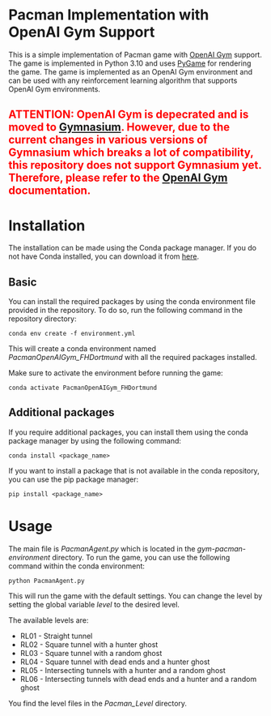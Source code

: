 # Pacman Implementation with OpenAI Gym Support
This is a simple implementation of Pacman game with [OpenAI Gym](https://www.gymlibrary.dev) support. The game is implemented in Python 3.10 and uses [PyGame](https://www.pygame.org/news) for rendering the game. The game is implemented as an OpenAI Gym environment and can be used with any reinforcement learning algorithm that supports OpenAI Gym environments.

## <span style="color:red">ATTENTION: OpenAI Gym is depecrated and is moved to [Gymnasium](https://gymnasium.farama.org). However, due to the current changes in various versions of Gymnasium which breaks a lot of compatibility, this repository does not support Gymnasium yet. Therefore, please refer to the [OpenAI Gym](https://www.gymlibrary.dev) documentation.</span>

# Installation
The installation can be made using the Conda package manager. If you do not have Conda installed, you can download it from [here](https://docs.conda.io/en/latest/miniconda.html).
## Basic

You can install the required packages by using the conda environment file provided in the repository. To do so, run the following command in the repository directory:

``` conda env create -f environment.yml ```

This will create a conda environment named *PacmanOpenAIGym_FHDortmund* with all the required packages installed.

Make sure to activate the environment before running the game:

``` conda activate PacmanOpenAIGym_FHDortmund ```

## Additional packages
If you require additional packages, you can install them using the conda package manager by using the following command:

``` conda install <package_name> ```

If you want to install a package that is not available in the conda repository, you can use the pip package manager:

``` pip install <package_name> ```

# Usage
The main file is *PacmanAgent.py* which is located in the *gym-pacman-environment* directory. To run the game, you can use the following command within the conda environment:

``` python PacmanAgent.py ```

This will run the game with the default settings. You can change the level by setting the global variable *level* to the desired level. 

The available levels are:
* RL01 - Straight tunnel
* RL02 - Square tunnel with a hunter ghost
* RL03 - Square tunnel with a random ghost
* RL04 - Square tunnel with dead ends and a hunter ghost
* RL05 - Intersecting tunnels with a hunter and a random ghost
* RL06 - Intersecting tunnels with dead ends and a hunter and a random ghost

You find the level files in the *Pacman_Level* directory.





